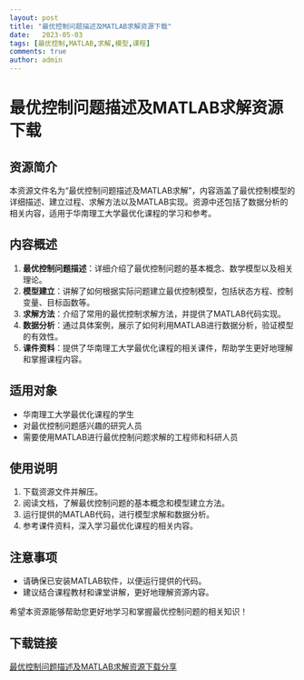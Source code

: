 ```yaml
---
layout: post
title: "最优控制问题描述及MATLAB求解资源下载"
date:   2023-05-03
tags: [最优控制,MATLAB,求解,模型,课程]
comments: true
author: admin
---
```

# 最优控制问题描述及MATLAB求解资源下载

## 资源简介

本资源文件名为“最优控制问题描述及MATLAB求解”，内容涵盖了最优控制模型的详细描述、建立过程、求解方法以及MATLAB实现。资源中还包括了数据分析的相关内容，适用于华南理工大学最优化课程的学习和参考。

## 内容概述

1. **最优控制问题描述**：详细介绍了最优控制问题的基本概念、数学模型以及相关理论。
2. **模型建立**：讲解了如何根据实际问题建立最优控制模型，包括状态方程、控制变量、目标函数等。
3. **求解方法**：介绍了常用的最优控制求解方法，并提供了MATLAB代码实现。
4. **数据分析**：通过具体案例，展示了如何利用MATLAB进行数据分析，验证模型的有效性。
5. **课件资料**：提供了华南理工大学最优化课程的相关课件，帮助学生更好地理解和掌握课程内容。

## 适用对象

- 华南理工大学最优化课程的学生
- 对最优控制问题感兴趣的研究人员
- 需要使用MATLAB进行最优控制问题求解的工程师和科研人员

## 使用说明

1. 下载资源文件并解压。
2. 阅读文档，了解最优控制问题的基本概念和模型建立方法。
3. 运行提供的MATLAB代码，进行模型求解和数据分析。
4. 参考课件资料，深入学习最优化课程的相关内容。

## 注意事项

- 请确保已安装MATLAB软件，以便运行提供的代码。
- 建议结合课程教材和课堂讲解，更好地理解资源内容。

希望本资源能够帮助您更好地学习和掌握最优控制问题的相关知识！

## 下载链接

[最优控制问题描述及MATLAB求解资源下载分享](https://pan.quark.cn/s/cb6caf79a5a0)